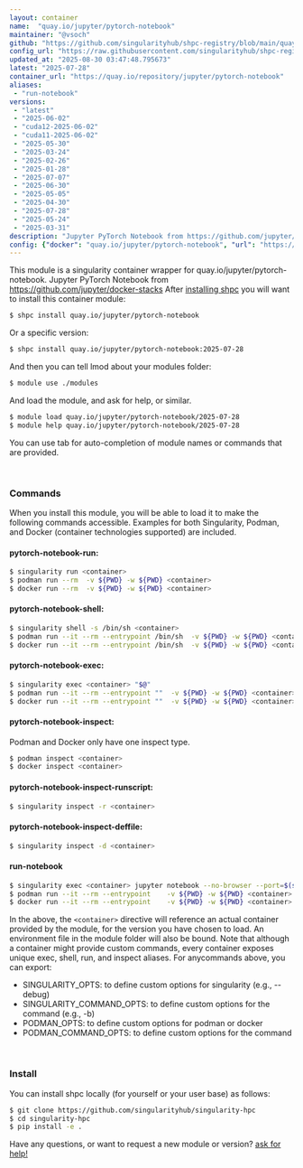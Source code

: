 ```yaml
---
layout: container
name:  "quay.io/jupyter/pytorch-notebook"
maintainer: "@vsoch"
github: "https://github.com/singularityhub/shpc-registry/blob/main/quay.io/jupyter/pytorch-notebook/container.yaml"
config_url: "https://raw.githubusercontent.com/singularityhub/shpc-registry/main/quay.io/jupyter/pytorch-notebook/container.yaml"
updated_at: "2025-08-30 03:47:48.795673"
latest: "2025-07-28"
container_url: "https://quay.io/repository/jupyter/pytorch-notebook"
aliases:
 - "run-notebook"
versions:
 - "latest"
 - "2025-06-02"
 - "cuda12-2025-06-02"
 - "cuda11-2025-06-02"
 - "2025-05-30"
 - "2025-03-24"
 - "2025-02-26"
 - "2025-01-28"
 - "2025-07-07"
 - "2025-06-30"
 - "2025-05-05"
 - "2025-04-30"
 - "2025-07-28"
 - "2025-05-24"
 - "2025-03-31"
description: "Jupyter PyTorch Notebook from https://github.com/jupyter/docker-stacks"
config: {"docker": "quay.io/jupyter/pytorch-notebook", "url": "https://quay.io/repository/jupyter/pytorch-notebook", "maintainer": "@HasseJohansen", "description": "Jupyter PyTorch Notebook from https://github.com/jupyter/docker-stacks", "latest": {"2025-07-28": "sha256:dc69c8193a2239f3cc2e50d7fa0743037da10864084930768e371949d7cfca1e"}, "tags": {"latest": "sha256:00f6047c6a3ef235553dc3901115a97c34736ddcd01fc0138f5c1dea8df0d276", "2025-06-02": "sha256:39c64d643a377cab73e03ff2d161879a6b8b360271247645de96aeb12fa86c31", "cuda12-2025-06-02": "sha256:7266ffb8e19e9a61bf05437bdcc854c7c02a7b1ce1fd0af94e5dd41f3335a3df", "cuda11-2025-06-02": "sha256:9a230d0c3334bf92f5000ec83ccff4b1df045ad54935364f5ce510c60316b7ad", "2025-05-30": "sha256:608f916f0b03014606c96e25bc375d3280bd5a90844cde0896568ed8e4f49f91", "2025-03-24": "sha256:de7914bae2df832c345457955d1da00582d6849e7807358cac5cea8b314544f6", "2025-02-26": "sha256:6014e504860c570e2d92bf0f7140273cb7f0a105f6b6fe425a6a276a1f6d11cf", "2025-01-28": "sha256:556496d6c30216b11ad3f55432e3247439b85f38a76cc63998b1694284ea8b75", "2025-07-07": "sha256:9255af4c23c6a049d62e8ed8b4eb28f2439cd25e20880d94feaac451df95e940", "2025-06-30": "sha256:f69034ce54b8d8f5edec2f3c857d38f2be45d2b8d66fb90842fccb6bc94a2741", "2025-05-05": "sha256:81385abbee70ba638b48ce4607f72b84d2207de31b1fb253f4237c5eee1958d4", "2025-04-30": "sha256:b8dc1fe5e636a5d3aa0933785af406b6fc2cd3d8b8e89ceeaa498d19b414a197", "2025-07-28": "sha256:dc69c8193a2239f3cc2e50d7fa0743037da10864084930768e371949d7cfca1e", "2025-05-24": "sha256:1afc91b9b3a0cccc2c5b1918c95a84f96afaf2846359f61e4be9dc24d8d05018", "2025-03-31": "sha256:05f9d1139bbd20586004a93a1b4636c3197e66befff661edcec738d85c484d4e"}, "aliases": [{"name": "run-notebook", "command": "jupyter notebook --no-browser --port=$(shuf -i 2000-65000 -n 1) --ip 0.0.0.0"}]}
---
```


This module is a singularity container wrapper for quay.io/jupyter/pytorch-notebook.
Jupyter PyTorch Notebook from https://github.com/jupyter/docker-stacks
After [installing shpc](#install) you will want to install this container module:


```bash
$ shpc install quay.io/jupyter/pytorch-notebook
```

Or a specific version:

```bash
$ shpc install quay.io/jupyter/pytorch-notebook:2025-07-28
```

And then you can tell lmod about your modules folder:

```bash
$ module use ./modules
```

And load the module, and ask for help, or similar.

```bash
$ module load quay.io/jupyter/pytorch-notebook/2025-07-28
$ module help quay.io/jupyter/pytorch-notebook/2025-07-28
```

You can use tab for auto-completion of module names or commands that are provided.

<br>

### Commands

When you install this module, you will be able to load it to make the following commands accessible.
Examples for both Singularity, Podman, and Docker (container technologies supported) are included.

#### pytorch-notebook-run:

```bash
$ singularity run <container>
$ podman run --rm  -v ${PWD} -w ${PWD} <container>
$ docker run --rm  -v ${PWD} -w ${PWD} <container>
```

#### pytorch-notebook-shell:

```bash
$ singularity shell -s /bin/sh <container>
$ podman run --it --rm --entrypoint /bin/sh  -v ${PWD} -w ${PWD} <container>
$ docker run --it --rm --entrypoint /bin/sh  -v ${PWD} -w ${PWD} <container>
```

#### pytorch-notebook-exec:

```bash
$ singularity exec <container> "$@"
$ podman run --it --rm --entrypoint ""  -v ${PWD} -w ${PWD} <container> "$@"
$ docker run --it --rm --entrypoint ""  -v ${PWD} -w ${PWD} <container> "$@"
```

#### pytorch-notebook-inspect:

Podman and Docker only have one inspect type.

```bash
$ podman inspect <container>
$ docker inspect <container>
```

#### pytorch-notebook-inspect-runscript:

```bash
$ singularity inspect -r <container>
```

#### pytorch-notebook-inspect-deffile:

```bash
$ singularity inspect -d <container>
```


#### run-notebook

```bash
$ singularity exec <container> jupyter notebook --no-browser --port=$(shuf -i 2000-65000 -n 1) --ip 0.0.0.0
$ podman run --it --rm --entrypoint    -v ${PWD} -w ${PWD} <container> -c " $@"
$ docker run --it --rm --entrypoint    -v ${PWD} -w ${PWD} <container> -c " $@"
```



In the above, the `<container>` directive will reference an actual container provided
by the module, for the version you have chosen to load. An environment file in the
module folder will also be bound. Note that although a container
might provide custom commands, every container exposes unique exec, shell, run, and
inspect aliases. For anycommands above, you can export:

 - SINGULARITY_OPTS: to define custom options for singularity (e.g., --debug)
 - SINGULARITY_COMMAND_OPTS: to define custom options for the command (e.g., -b)
 - PODMAN_OPTS: to define custom options for podman or docker
 - PODMAN_COMMAND_OPTS: to define custom options for the command

<br>

### Install

You can install shpc locally (for yourself or your user base) as follows:

```bash
$ git clone https://github.com/singularityhub/singularity-hpc
$ cd singularity-hpc
$ pip install -e .
```

Have any questions, or want to request a new module or version? [ask for help!](https://github.com/singularityhub/singularity-hpc/issues)